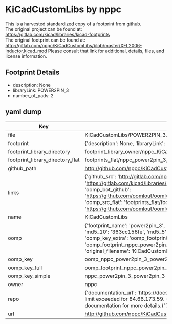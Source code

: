# KiCadCustomLibs by nppc  
This is a harvested standardized copy of a footprint from github.  
The original project can be found at:  
https://gitlab.com/kicad/libraries/kicad-footprints  
The original footprint can be found at:
http://gitlab.com/nppc/KiCadCustomLibs/blob/master/XFL2006-inductor.kicad_mod
Please consult that link for additional, details, files, and license information.  
## Footprint Details
* description: None  
* libraryLink: POWER2PIN_3  
* number_of_pads: 2  
## yaml dump  
| Key | Value |  
| --- | --- |  
| file | KiCadCustomLibs/POWER2PIN_3.kicad_mod |  
| footprint | {'description': None, 'libraryLink': 'POWER2PIN_3', 'number_of_pads': 2} |  
| footprint_library_directory | footprint_library_owner/nppc_KiCadCustomLibs |  
| footprint_library_directory_flat | footprints_flat/nppc_power2pin_3_power2pin_3/working |  
| github_path | http://github.com/nppc/KiCadCustomLibs/blob/master/POWER2PIN_3.kicad_mod |  
| links | {'github_src': 'http://gitlab.com/nppc/KiCadCustomLibs/blob/master/XFL2006-inductor.kicad_mod', 'github_src_repo': 'https://gitlab.com/kicad/libraries/kicad-footprints', 'oomp_bot': 'footprints/nppc_power2pin_3_power2pin_3/working', 'oomp_bot_github': 'https://github.com/oomlout/oomlout_oomp_footprint_bot/tree/main/footprints/nppc_power2pin_3_power2pin_3/working', 'oomp_src_flat': 'footprints_flat/footprints_flat/nppc_power2pin_3_power2pin_3/working', 'oomp_src_flat_github': 'https://github.com/oomlout/oomlout_oomp_footprint_src/tree/main/footprints_flat/nppc_power2pin_3_power2pin_3/working'} |  
| name | KiCadCustomLibs |  
| oomp | {'footprint_name': 'power2pin_3', 'library_name': 'power2pin_3_kicad_mod', 'md5': '363cc156fe8a04b0a2887e5c88bdf93f', 'md5_10': '363cc156fe', 'md5_5': '363cc', 'md5_6': '363cc1', 'oomp_key': 'oomp_nppc_power2pin_3_power2pin_3', 'oomp_key_extra': 'oomp_footprint_nppc_power2pin_3_power2pin_3', 'oomp_key_full': 'oomp_footprint_nppc_power2pin_3_power2pin_3_363cc1', 'oomp_key_simple': 'nppc_power2pin_3_power2pin_3', 'original_filename': 'KiCadCustomLibs/POWER2PIN_3.kicad_mod', 'owner_name': 'nppc'} |  
| oomp_key | oomp_nppc_power2pin_3_power2pin_3 |  
| oomp_key_full | oomp_footprint_nppc_power2pin_3_power2pin_3 |  
| oomp_key_simple | nppc_power2pin_3_power2pin_3 |  
| owner | nppc |  
| repo | {'documentation_url': 'https://docs.github.com/rest/overview/resources-in-the-rest-api#rate-limiting', 'message': "API rate limit exceeded for 84.66.173.59. (But here's the good news: Authenticated requests get a higher rate limit. Check out the documentation for more details.)"} |  
| url | http://github.com/nppc/KiCadCustomLibs |  

